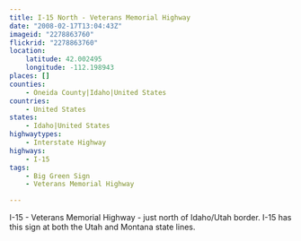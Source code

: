 ```yaml
---
title: I-15 North - Veterans Memorial Highway
date: "2008-02-17T13:04:43Z"
imageid: "2278863760"
flickrid: "2278863760"
location:
    latitude: 42.002495
    longitude: -112.198943
places: []
counties:
    - Oneida County|Idaho|United States
countries:
    - United States
states:
    - Idaho|United States
highwaytypes:
    - Interstate Highway
highways:
    - I-15
tags:
    - Big Green Sign
    - Veterans Memorial Highway

---
```

I-15 - Veterans Memorial Highway - just north of Idaho/Utah border.  I-15 has this sign at both the Utah and Montana state lines.